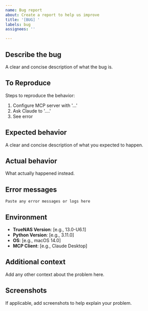 ```yaml
---
name: Bug report
about: Create a report to help us improve
title: '[BUG] '
labels: bug
assignees: ''

---
```


## Describe the bug
A clear and concise description of what the bug is.

## To Reproduce
Steps to reproduce the behavior:
1. Configure MCP server with '...'
2. Ask Claude to '....'
3. See error

## Expected behavior
A clear and concise description of what you expected to happen.

## Actual behavior
What actually happened instead.

## Error messages
```
Paste any error messages or logs here
```

## Environment
- **TrueNAS Version**: [e.g., 13.0-U6.1]
- **Python Version**: [e.g., 3.11.0]
- **OS**: [e.g., macOS 14.0]
- **MCP Client**: [e.g., Claude Desktop]

## Additional context
Add any other context about the problem here.

## Screenshots
If applicable, add screenshots to help explain your problem.
